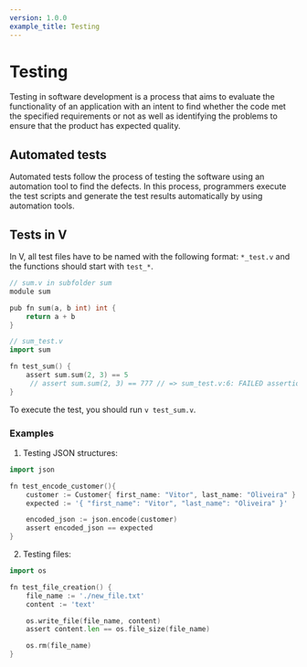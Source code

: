 ```yaml
---
version: 1.0.0
example_title: Testing
---
```


# Testing

Testing in software development is a process that aims to evaluate the functionality of an application with an intent to find whether the code met the specified requirements or not as well as identifying the problems to ensure that the product has expected quality.

## Automated tests

Automated tests follow the process of testing the software using an automation tool to find the defects. In this process, programmers execute the test scripts and generate the test results automatically by using automation tools.

## Tests in V

In V, all test files have to be named with the following format: `*_test.v` and the functions should start with `test_*`.

```go
// sum.v in subfolder sum
module sum

pub fn sum(a, b int) int {
    return a + b
}
```

```go
// sum_test.v
import sum

fn test_sum() {
    assert sum.sum(2, 3) == 5
     // assert sum.sum(2, 3) == 777 // => sum_test.v:6: FAILED assertion
}
```

To execute the test, you should run `v test_sum.v`.

### Examples

1. Testing JSON structures:

```go
import json

fn test_encode_customer(){
    customer := Customer{ first_name: "Vitor", last_name: "Oliveira" }
    expected := '{ "first_name": "Vitor", "last_name": "Oliveira" }'

    encoded_json := json.encode(customer)
    assert encoded_json == expected
}
```

2. Testing files:

```go
import os

fn test_file_creation() {
    file_name := './new_file.txt'
    content := 'text'

    os.write_file(file_name, content)
    assert content.len == os.file_size(file_name)

    os.rm(file_name)
}
```
